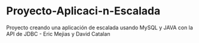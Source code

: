 # Proyecto-Aplicaci-n-Escalada
Proyecto creando una aplicación de escalada usando MySQL y JAVA con la API de JDBC - Eric Mejias y David Catalan
